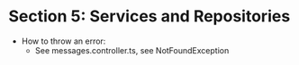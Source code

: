 # Section 5: Services and Repositories

- How to throw an error:
  - See messages.controller.ts, see NotFoundException
